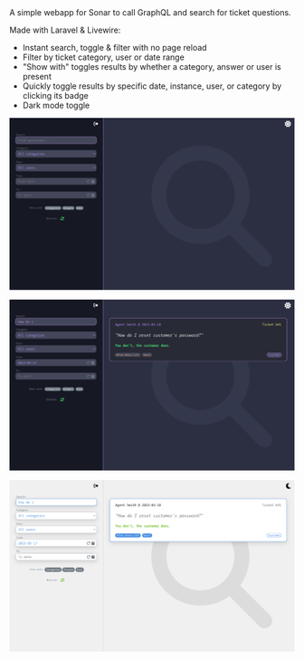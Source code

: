 ##

A simple webapp for Sonar to call GraphQL and search for ticket questions.

Made with Laravel & Livewire:

- Instant search, toggle & filter with no page reload
- Filter by ticket category, user or date range
- "Show with" toggles results by whether a category, answer or user is present
- Quickly toggle results by specific date, instance, user, or category by clicking its badge
- Dark mode toggle

![screenshot](screenshot1.png)

![screenshot](screenshot2.png)

![screenshot](screenshot3.png)
